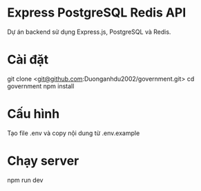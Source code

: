 # Express PostgreSQL Redis API
Dự án backend sử dụng Express.js, PostgreSQL và Redis.

# Cài đặt 
git clone <git@github.com:Duonganhdu2002/government.git>
cd government
npm install

# Cấu hình
Tạo file .env và copy nội dung từ .env.example

# Chạy server
npm run dev

